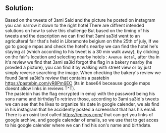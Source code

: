## Solution:
Based on the tweets of 3ami Said and the picture he posted on instagram you can narrow it down to the right hotel 
There are diffrent intended solutions on how to solve this challenge 
But based on the timing of his tweets and the description we can find that 3ami sa3id went to an agriculteral fair that's held in Libramonte belgium on thhe 25th of july, If we go to google mpas and check the hotel's nearby we can find the hotel he's staying at (which according to his tweet is a 30 min walk away), by clicking on the fair's location and selecting nearby hotels : `Avenue Hotel`, after tha in it's review we find that 3ami sa3id forgot the flag in a bakery nearby (he provded a picture), you can find it by walking with street view or by just simply reverse searching the image. 
When checking the bakery's review we found 3ami sa3id's review that contains a pastebin https://pastebin.com/yR8Pm6EC (its in base64 beceause google maps doesnt allow links in reviews T^T).   
The pastebin has the flag encrypted in emoji with the password being his sons name and birthdayTo retrieve those, according to 3ami sa3id's tweets we can see that he likes to organize his date in google calender, we als find in his instagram that he accidently posted a screenshot that has his email. 
There is an osint tool called https://epieos.com/ that can get you links of google archive, and google calendar of emails, so we use that to get acces to his google calender where we can find his son's name and birthdate. 